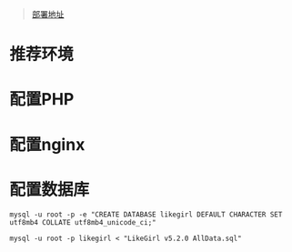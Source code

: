 >[部署地址](http://love.moningf.top)
# 推荐环境

# 配置PHP

# 配置nginx

# 配置数据库
```
mysql -u root -p -e "CREATE DATABASE likegirl DEFAULT CHARACTER SET utf8mb4 COLLATE utf8mb4_unicode_ci;"

mysql -u root -p likegirl < "LikeGirl v5.2.0 AllData.sql"

```
